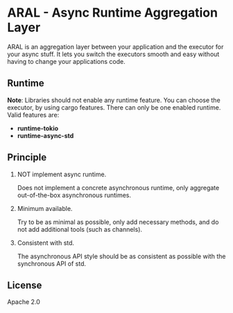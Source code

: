 # ARAL - Async Runtime Aggregation Layer

ARAL is an aggregation layer between your application and the executor for your async stuff.
It lets you switch the executors smooth and easy without having to change your applications code.

## Runtime

**Note**: Libraries should not enable any runtime feature. You can choose the executor, by using cargo features.
There can only be one enabled runtime. Valid features are:

- **runtime-tokio**
- **runtime-async-std**

## Principle

1. NOT implement async runtime.

   Does not implement a concrete asynchronous runtime, only aggregate out-of-the-box asynchronous
   runtimes.

1. Minimum available.

   Try to be as minimal as possible, only add necessary methods, and do not add additional tools
   (such as channels).

1. Consistent with std.

   The asynchronous API style should be as consistent as possible with the synchronous API of std.

## License

Apache 2.0
